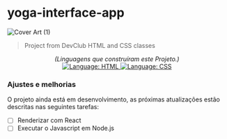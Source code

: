 # yoga-interface-app
![Cover Art (1)](https://user-images.githubusercontent.com/97769685/153891891-32239b7f-d3f0-4a05-863a-1b9180cdb57b.png)

 > Project from DevClub HTML and CSS classes

<div>
    <p align="center">
        <em>
            (Linguagens que construíram este Projeto.)<br>
        </em>
        <a href="#">
            <img src="https://img.shields.io/badge/HTML5-E34F26?style=for-the-badge&logo=html5&logoColor=white" alt="Language: HTML">
        </a>
        <a href="#">
            <img src="https://img.shields.io/badge/CSS-239120?&style=for-the-badge&logo=css3&logoColor=white" alt="Language: CSS">
        </a>
    </p>
</div>


### Ajustes e melhorias

O projeto ainda está em desenvolvimento, as próximas atualizações estão descritas nas seguintes tarefas:

- [ ] Renderizar com React
- [ ] Executar o Javascript em Node.js
